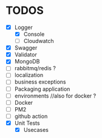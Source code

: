 

# TODOS

- [x] Logger
  - [x] Console 
  - [ ] Cloudwatch
- [x] Swagger
- [x] Validator
- [x] MongoDB
- [ ] rabbitmq/redis ?
- [ ] localization
- [ ] business exceptions
- [ ] Packaging application
- [ ] environments //also for docker ?
- [ ] Docker
- [ ] PM2
- [ ] github action
- [x] Unit Tests
  - [x] Usecases 